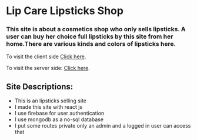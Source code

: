 # Lip Care Lipsticks Shop

### This site is about a cosmetics shop who only sells lipsticks. A user can buy her choice full lipsticks by this site from her home.There are various kinds and colors of lipsticks here.

To visit the client side [Click here](https://lip-care.web.app/).

To visit the server side: [Click here](https://lip-care-server.herokuapp.com/).

## Site Descriptions:

<ul>
    <li>This is an lipsticks selling site</li>
    <li>I made this site with react js</li>
    <li>I use firebase for user authentication</li>
    <li>I use mongodb as a no-sql database</li>
    <li>I put some routes private only an admin and a logged in user can access that</li>
</ul>
